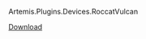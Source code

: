 Artemis.Plugins.Devices.RoccatVulcan


[Download](https://nightly.link/diogotr7/Artemis.Plugins.Devices.RoccatVulcan/workflows/build/master/Artemis.Plugins.Devices.RoccatVulcan.zip)

